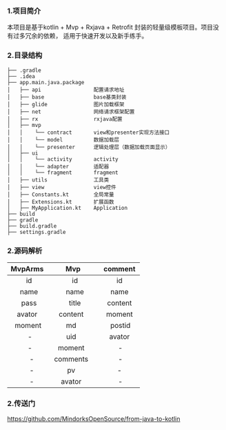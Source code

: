 ### 1.项目简介
本项目是基于kotlin + Mvp + Rxjava + Retrofit 封装的轻量级模板项目。项目没有过多冗余的依赖，
适用于快速开发以及新手练手。

### 2.目录结构
```
├── .gradle
├── .idea
├── app.main.java.package
│   ├── api                 配置请求地址
│   ├── base                base基类封装
│   ├── glide               图片加载框架
│   ├── net                 网络请求框架配置
│   ├── rx                  rxjava配置
│   ├── mvp
│   │    └── contract       view和presenter实现方法接口
│   │    └── model          数据加载层
│   │    └── presenter      逻辑处理层（数据加载页面显示）
│   ├── ui
│   │    └── activity       activity
│   │    └── adapter        适配器
│   │    └── fragment       fragment
│   ├── utils               工具类
│   ├── view                view控件
│   ├── Constants.kt        全局常量
│   ├── Extensions.kt       扩展函数
│   ├── MyApplication.kt    Application
├── build
├── gradle
├── build.gradle
├── settings.gradle

```

### 2.源码解析

| MvpArms   | Mvp    |  comment  |
| :----: | :----:   | :----: |
|   id    |   id    |   id    |
|   name    |   name    |   name    |
|   pass    |   title    |   content    |
|   avator     | content      |   moment    |
|    moment     | md      |    postid   |
|     -    | uid      |   avator    |
|     -    | moment      |    -   |
|     -   | comments      |    -   |    
|     -   | pv             |   -   |    
|     -   |  avator       |    -   |  


### 2.传送门
https://github.com/MindorksOpenSource/from-java-to-kotlin